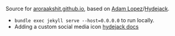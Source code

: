 Source for [aroraakshit.github.io](https://aroraakshit.github.io), based on [Adam Lopez](https://alopez.github.io)/[Hydejack](https://hydejack.com/).

- `bundle exec jekyll serve --host=0.0.0.0` to run locally.
- Adding a custom social media icon [hydejack docs](https://hydejack.com/docs/advanced/#adding-a-custom-social-media-icon)